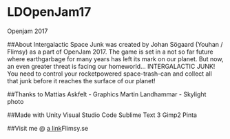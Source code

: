 # LDOpenJam17
Openjam 2017

##About
Intergalactic Space Junk was created by Johan Sögaard (Youhan / Flimsy) as a part of OpenJam 2017. The game is set in a not so far future where earthgarbage for many years has left its mark on our planet. But now, an even greater threat is facing our homeworld... INTERGALACTIC JUNK! You need to control your rocketpowered space-trash-can and collect all that junk before it reaches the surface of our planet!

##Thanks to
Mattias Askfelt - Graphics
Martin Landhammar - Skylight photo

##Made with
Unity
Visual Studio Code
Sublime Text 3
Gimp2
Pinta

##Visit me @
[a link](http://www.flimsy.se)Flimsy.se